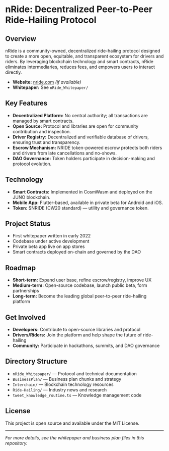 # nRide: Decentralized Peer-to-Peer Ride-Hailing Protocol

## Overview
nRide is a community-owned, decentralized ride-hailing protocol designed to create a more open, equitable, and transparent ecosystem for drivers and riders. By leveraging blockchain technology and smart contracts, nRide eliminates intermediaries, reduces fees, and empowers users to interact directly.

- **Website:** [nride.com](https://nride.com) *(if available)*
- **Whitepaper:** See `nRide_Whitepaper/`

## Key Features
- **Decentralized Platform:** No central authority; all transactions are managed by smart contracts.
- **Open Source:** Protocol and libraries are open for community contribution and inspection.
- **Driver Registry:** Decentralized and verifiable database of drivers, ensuring trust and transparency.
- **Escrow Mechanism:** NRIDE token-powered escrow protects both riders and drivers from late cancellations and no-shows.
- **DAO Governance:** Token holders participate in decision-making and protocol evolution.

## Technology
- **Smart Contracts:** Implemented in CosmWasm and deployed on the JUNO blockchain.
- **Mobile App:** Flutter-based, available in private beta for Android and iOS.
- **Token:** $NRIDE (CW20 standard) — utility and governance token.

## Project Status
- First whitepaper written in early 2022
- Codebase under active development
- Private beta app live on app stores
- Smart contracts deployed on-chain and governed by the DAO

## Roadmap
- **Short-term:** Expand user base, refine escrow/registry, improve UX
- **Medium-term:** Open-source codebase, launch public beta, form partnerships
- **Long-term:** Become the leading global peer-to-peer ride-hailing platform

## Get Involved
- **Developers:** Contribute to open-source libraries and protocol
- **Drivers/Riders:** Join the platform and help shape the future of ride-hailing
- **Community:** Participate in hackathons, summits, and DAO governance

## Directory Structure
- `nRide_Whitepaper/` — Protocol and technical documentation
- `BusinessPlan/` — Business plan chunks and strategy
- `Interchain/` — Blockchain technology resources
- `Ride-Hailing/` — Industry news and research
- `tweet_knowledge_routine.ts` — Knowledge management code

## License
This project is open source and available under the MIT License.

---
*For more details, see the whitepaper and business plan files in this repository.*
